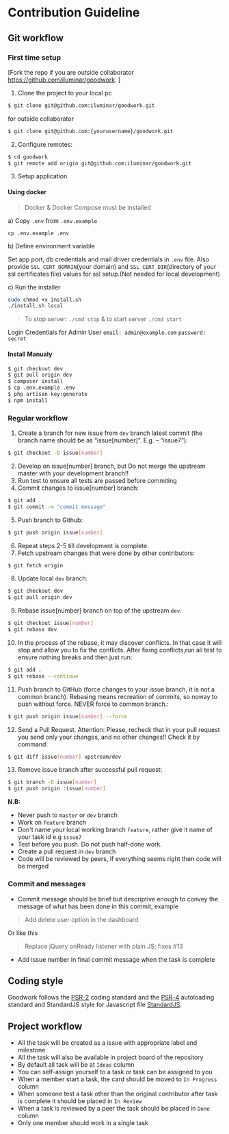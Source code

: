 # Contribution Guideline
## Git workflow

### First time setup
[Fork the repo if you are outside collaborator https://github.com/iluminar/goodwork. ]

1. Clone the project to your local pc
``` bash
$ git clone git@github.com:iluminar/goodwork.git
```
for outside collaborator
``` bash
$ git clone git@github.com:{yourusername}/goodwork.git
```

2. Configure remotes:
``` bash
$ cd goodwork
$ git remote add origin git@github.com:iluminar/goodwork.git
```

3. Setup application

#### Using docker

> Docker & Docker Compose must be installed

a) Copy `.env` from `.env.example`

```
cp .env.example .env
```

b) Define environment variable

Set app port, db credentials and mail driver credentials in `.env` file. Also provide `SSL_CERT_DOMAIN`(your domain) and `SSL_CERT_DIR`(directory of your ssl certificates file) values for ssl setup.(Not needed for local development)

c) Run the installer

```bash
sudo chmod +x install.sh
./install.sh local
```

> To stop server: `./cmd stop` & to start server `./cmd start`


Login Credentials for Admin User
`email: admin@example.com`
`password: secret`

#### Install Manualy

``` bash
$ git checkout dev
$ git pull origin dev
$ composer install
$ cp .env.example .env
$ php artisan key:generate
$ npm install
```


### Regular workflow
1. Create a branch for new issue from `dev` branch latest commit (the branch name should be as “issue[number]”. E.g. – “issue7”):
``` bash
$ git checkout -b issue[number]
```

2. Develop on issue[number] branch, but Do not merge the upstream master with your development branch!!
3. Run test to ensure all tests are passed before commiting
4. Commit changes to issue[number] branch:
``` bash
$ git add .
$ git commit -m "commit message"
```

5. Push branch to Github:
``` bash
$ git push origin issue[number]
```

6. Repeat steps 2-5 till development is complete.
7. Fetch upstream changes that were done by other contributors:
``` bash
$ git fetch origin
```

8. Update local `dev` branch:
``` bash
$ git checkout dev
$ git pull origin dev
```

9. Rebase issue[number] branch on top of the upstream `dev`:
``` bash
$ git checkout issue[number]
$ git rebase dev
```

10. In the process of the rebase, it may discover conflicts. In that case it will stop and allow you to fix the conflicts. After fixing conflicts,run all test to ensure nothing breaks and then just run:
``` bash
$ git add .
$ git rebase --continue
```

11. Push branch to GitHub (force changes to your issue branch, it is not a common branch). Rebasing means recreation of commits, so noway to push without force. NEVER force to common branch.:
``` bash
$ git push origin issue[number] --force
```

12. Send a Pull Request.
Attention: Please, recheck that in your pull request you send only your changes, and no other changes!!
Check it by command:
``` bash
$ git diff issue[number] upstream/dev
```

13. Remove issue branch after successful pull request:
``` bash
$ git branch -D issue[number]
$ git push origin :issue[number]
```

**N.B:**
* Never push to `master` or `dev` branch
* Work on `feature` branch
* Don't name your local working branch `feature`, rather give it name of your task id e.g `issue7`
* Test before you push. Do not push half-done work.
* Create a pull request in `dev` branch
* Code will be reviewed by peers, if everything seems right then code will be merged

### Commit and messages
* Commit message should be brief but descriptive enough to convey the message of what has been done in this commit, example

> Add delete user option in the dashboard

Or like this
> Replace jQuery onReady listener with plain JS; fixes #13
* Add issue number in final commit message when the task is complete

## Coding style
Goodwork follows the [PSR-2](https://github.com/php-fig/fig-standards/blob/master/accepted/PSR-2-coding-style-guide.md) coding standard and the [PSR-4](https://github.com/php-fig/fig-standards/blob/master/accepted/PSR-4-autoloader.md) autoloading standard and StandardJS style for Javascript file [StandardJS](https://standardjs.com/rules.html).

## Project workflow
* All the task will be created as a issue with appropriate label and milestone
* All the task will also be available in project board of the repository
* By default all task will be at `Ideas` column
* You can self-assign yourself to a task or task can be assigned to you
* When a member start a task, the card should be moved to `In Progress` column
* When someone test a task other than the original contributor after task is complete it should be placed in `In Review`
* When a task is reviewed by a peer the task should be placed in `Done` column
* Only one member should work in a single task